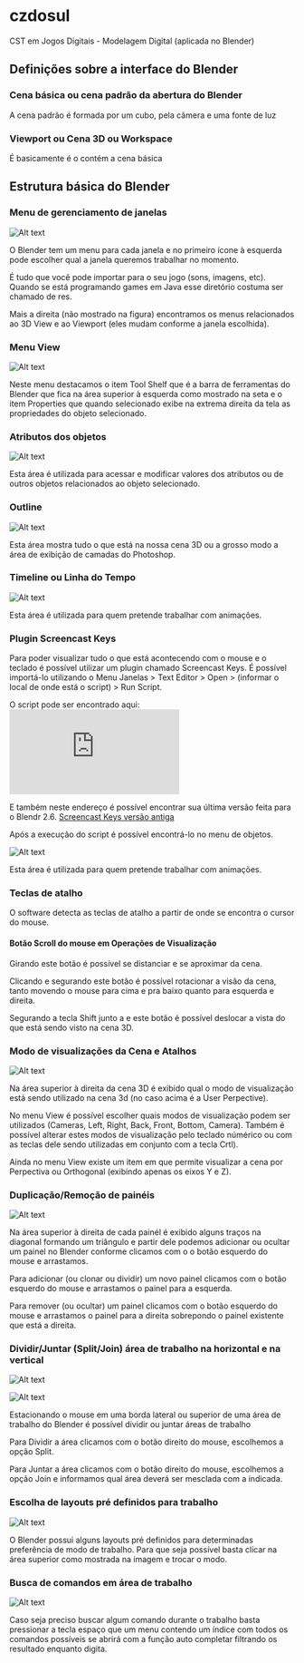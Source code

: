 # czdosul
CST em Jogos Digitais - Modelagem Digital (aplicada no Blender)

## Definições sobre a interface do Blender

### Cena básica ou cena padrão da abertura do Blender

A cena padrão é formada por um cubo, pela câmera e uma fonte de luz

### Viewport ou Cena 3D ou Workspace

É basicamente é o contém a cena básica

## Estrutura básica do Blender

### Menu de gerenciamento de janelas

![Alt text](https://github.com/phoenixproject/gamedev/blob/master/_CZDOSUL/_BLENDER/_MEDIA/01_menu_janelas.png?raw=true "Menu de janelas")

O Blender tem um menu para cada janela e no primeiro ícone à esquerda
pode escolher qual a janela queremos trabalhar no momento.

É tudo que você pode importar para o seu jogo (sons, imagens, etc). Quando se está programando games em Java esse
diretório costuma ser chamado de res.

Mais a direita (não mostrado na figura) encontramos os menus relacionados ao 3D View e ao Viewport (eles mudam conforme
a janela escolhida).

### Menu View

![Alt text](https://github.com/phoenixproject/gamedev/blob/master/_CZDOSUL/_BLENDER/_MEDIA/02_menu_view.png?raw=true "Menu View")

Neste menu destacamos o item Tool Shelf que é a barra de ferramentas do Blender que fica na área superior
à esquerda como mostrado na seta e o item Properties que quando selecionado exibe na extrema direita da tela
as propriedades do objeto selecionado.

### Atributos dos objetos

![Alt text](https://github.com/phoenixproject/gamedev/blob/master/_CZDOSUL/_BLENDER/_MEDIA/04_atributos_objetos.png?raw=true "Atributos dos objetos")

Esta área é utilizada para acessar e modificar valores dos atributos ou de outros objetos relacionados ao objeto selecionado.

### Outline

![Alt text](https://github.com/phoenixproject/gamedev/blob/master/_CZDOSUL/_BLENDER/_MEDIA/05_outline.png?raw=true "Timeline")

Esta área mostra tudo o que está na nossa cena 3D ou a grosso modo a área de exibição de camadas do Photoshop.

### Timeline ou Linha do Tempo

![Alt text](https://github.com/phoenixproject/gamedev/blob/master/_CZDOSUL/_BLENDER/_MEDIA/03_timeline.png?raw=true "Timeline")

Esta área é utilizada para quem pretende trabalhar com animações.

### Plugin Screencast Keys

Para poder visualizar tudo o que está acontecendo com o mouse e o teclado é possível utilizar um plugin chamado Screencast Keys.
É possível importá-lo utilizando o Menu Janelas > Text Editor > Open > (informar o local de onde está o script) > Run Script.

O script pode ser encontrado aqui:
![Screencast Keys (script)](https://github.com/phoenixproject/gamedev/blob/master/_CZDOSUL/_BLENDER/_EXTENSIONS/screencastkeys.py?raw=false "Screencast Keys")

E também neste endereço é possível encontrar sua última versão feita para o Blendr 2.6.
[Screencast Keys versão antiga](https://archive.blender.org/wiki/index.php/Extensions:2.6/Py/Scripts/3D_interaction/Screencast_Key_Status_Tool/)<br/>

Após a execução do script é possível encontrá-lo no menu de objetos.

![Alt text](https://github.com/phoenixproject/gamedev/blob/master/_CZDOSUL/_BLENDER/_MEDIA/06_screencastkeys.png?raw=true "Timeline")

Esta área é utilizada para quem pretende trabalhar com animações.

### Teclas de atalho

O software detecta as teclas de atalho a partir de onde se encontra o cursor do mouse.

#### Botão Scroll do mouse em Operações de Visualização

Girando este botão é possível se distanciar e se aproximar da cena.

Clicando e segurando este botão é possível rotacionar a visão da cena, tanto movendo o mouse
para cima e pra baixo quanto para esquerda e direita.

Segurando a tecla Shift junto a e este botão é possível deslocar a vista do que está sendo
visto na cena 3D.

### Modo de visualizações da Cena e Atalhos

![Alt text](https://github.com/phoenixproject/gamedev/blob/master/_CZDOSUL/_BLENDER/_MEDIA/03_modosdevisualizacao.png?raw=true "Modos de Visualização")

Na área superior à direita da cena 3D é exibido qual o modo de visualização está sendo utilizado na cena 3d
(no caso acima é a User Perpective).

No menu View é possível escolher quais modos de visualização podem ser utilizados (Cameras, Left, Right, Back,
Front, Bottom, Camera). Também é possível alterar estes modos de visualização pelo teclado númérico ou com
as teclas dele sendo utilizadas em conjunto com a tecla Crtl).

Ainda no menu View existe um item em que permite visualizar a cena por Perpectiva ou Orthogonal (exibindo apenas
os eixos Y e Z).

### Duplicação/Remoção de painéis

![Alt text](https://github.com/phoenixproject/gamedev/blob/master/_CZDOSUL/_BLENDER/_MEDIA/08_duplicacaoremocaopanels.png?raw=true "Duplicação/Remoção de Painéis")

Na área superior à direita de cada painél é exibido alguns traços na diagonal formando um triângulo e partir
dele podemos adicionar ou ocultar um painel no Blender conforme clicamos com o o botão esquerdo do mouse e arrastamos.

Para adicionar (ou clonar ou dividir) um novo painel clicamos com o botão esquerdo do mouse e arrastamos o painel para a esquerda.

Para remover (ou ocultar) um painel clicamos com o botão esquerdo do mouse e arrastamos o painel para a direita sobrepondo
o painel existente que está a direita.

### Dividir/Juntar (Split/Join) área de trabalho na horizontal e na vertical

![Alt text](https://github.com/phoenixproject/gamedev/blob/master/_CZDOSUL/_BLENDER/_MEDIA/09_splitareahorizontal.png?raw=true "Split Área Horizontal")

![Alt text](https://github.com/phoenixproject/gamedev/blob/master/_CZDOSUL/_BLENDER/_MEDIA/10_splitareavertical.png?raw=true "Split Área Vertical")

Estacionando o mouse em uma borda lateral ou superior de uma área de trabalho do Blender é possível dividir ou
juntar áreas de trabalho

Para Dividir a área clicamos com o botão direito do mouse, escolhemos a opção Split.

Para Juntar a área clicamos com o botão direito do mouse, escolhemos a opção Join e
informamos qual área deverá ser mesclada com a indicada.

### Escolha de layouts pré definidos para trabalho

![Alt text](https://github.com/phoenixproject/gamedev/blob/master/_CZDOSUL/_BLENDER/_MEDIA/11_layoutspredefinidos.png?raw=true "Lista de layouts pré definidos")

O Blender possui alguns layouts pré definidos para determinadas preferência de modo de trabalho. Para
que seja possível basta clicar na área superior como mostrada na imagem e trocar o modo.

### Busca de comandos em área de trabalho

![Alt text](https://github.com/phoenixproject/gamedev/blob/master/_CZDOSUL/_BLENDER/_MEDIA/12_buscacomandos.png?raw=true "Busca de Comandos")

Caso seja preciso buscar algum comando durante o trabalho basta pressionar a tecla espaço que um menu
contendo um índice com todos os comandos possíveis se abrirá com a função auto completar filtrando
os resultado enquanto digita.